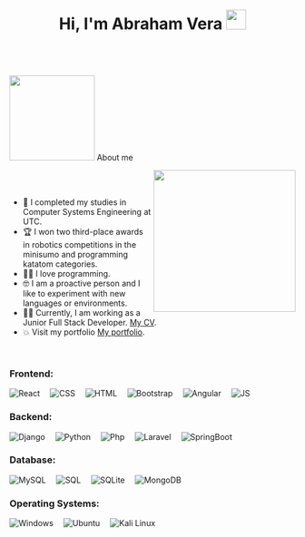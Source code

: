 <h1 align="center">Hi, I'm Abraham Vera <img src="https://media.giphy.com/media/hvRJCLFzcasrR4ia7z/giphy.gif" width="35"></h1>
<p align="center">
	<img src="[https://i.gifer.com/origin/d8/d8f244271a7c56bc9fcb22f80505708c_w200.webp](https://www.google.com/url?sa=i&url=https%3A%2F%2Fyouexec.com%2Fpresentation-templates%2Fvideo-fondos-parte-6&psig=AOvVaw2oQ6QTu-7QATkcap6Rg9Km&ust=1713232597320000&source=images&cd=vfe&opi=89978449&ved=0CBEQjRxqFwoTCNDAlvWOw4UDFQAAAAAdAAAAABAs)" width="10px">
</p>

<br>
	
 <picture><img src="https://i.gifer.com/origin/d8/d8f244271a7c56bc9fcb22f80505708c_w200.webp" width="150px"></picture> About me

<picture> <img align="right" src="https://github.com/7oSkaaa/7oSkaaa/blob/main/Images/Right_Side.gif?raw=true" width="250px"></picture>

<br><br>

- :school: I completed my studies in Computer Systems Engineering at UTC.
- :trophy: I won two third-place awards in robotics competitions in the minisumo and programming katatom categories.
- :technologist: I love programming.
- :nerd_face: I am a proactive person and I like to experiment with new languages or environments.
- :man_health_worker: Currently, I am working as a Junior Full Stack Developer. [My CV](http://devabraham.com/).
- :boom: Visit my portfolio [My portfolio](http://devabraham.com/).

<br>

### Frontend:
![React](https://img.shields.io/badge/-React-000?&logo=React)&emsp;
![CSS](https://img.shields.io/badge/-CSS-000?&logo=CSS3)&emsp;
![HTML](https://img.shields.io/badge/-HTML-000?&logo=HTML5)&emsp;
![Bootstrap](https://img.shields.io/badge/-Bootstrap-000?&logo=Bootstrap)&emsp;
![Angular](https://img.shields.io/badge/-Angular-000?&logo=Angular)&emsp;
![JS](https://img.shields.io/badge/-JS-000?&logo=Javascript)&emsp;

### Backend:
![Django](https://img.shields.io/badge/-Django-000?&logo=Django)&emsp;
![Python](https://img.shields.io/badge/-Python-000?&logo=Python)&emsp;
![Php](https://img.shields.io/badge/-Php-000?&logo=Php)&emsp;
![Laravel](https://img.shields.io/badge/-Laravel-000?&logo=Laravel)&emsp;
![SpringBoot](https://img.shields.io/badge/-SpringBoot-000?&logo=springboot)&emsp;

### Database:
![MySQL](https://img.shields.io/badge/-MySQL-000?&logo=Mysql)&emsp;
![SQL](https://img.shields.io/badge/-SQL-000?&logo=Sql)&emsp;
![SQLite](https://img.shields.io/badge/-SQLite-000?&logo=SQLite)&emsp;
![MongoDB](https://img.shields.io/badge/-MongoDB-000?&logo=MongoDB)&emsp;

### Operating Systems:
![Windows](https://img.shields.io/badge/-Windows-000?&logo=Windows)&emsp;
![Ubuntu](https://img.shields.io/badge/-Ubuntu-000?&logo=Ubuntu)&emsp;
![Kali Linux](https://img.shields.io/badge/-KaliLinux-000?&logo=KaliLinux)&emsp;
